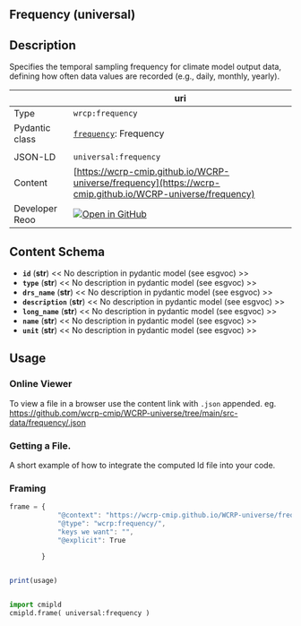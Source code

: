 
<section id="description">

# Frequency  (universal)

## Description
Specifies the temporal sampling frequency for climate model output data, defining how often data values are recorded (e.g., daily, monthly, yearly).

</section>

<section id="info">

|  | uri |
| --- | --- |
| Type | `wrcp:frequency` |
| Pydantic class | [`frequency`](https://github.com/ESGF/esgf-vocab/blob/main/src/esgvoc/api/data_descriptors/frequency.py): Frequency |
| | |
| JSON-LD | `universal:frequency` |
| Content | [https://wcrp-cmip.github.io/WCRP-universe/frequency](https://wcrp-cmip.github.io/WCRP-universe/frequency) |
| Developer Reoo | [![Open in GitHub](https://img.shields.io/badge/Open-GitHub-blue?logo=github&style=flat-square)](https://github.com/wcrp-cmip/WCRP-universe/tree/main/src-data/frequency) |

</section>

<section id="schema">

## Content Schema

- **`id`** (**str**) 
  << No description in pydantic model (see esgvoc) >>
- **`type`** (**str**) 
  << No description in pydantic model (see esgvoc) >>
- **`drs_name`** (**str**) 
  << No description in pydantic model (see esgvoc) >>
- **`description`** (**str**) 
  << No description in pydantic model (see esgvoc) >>
- **`long_name`** (**str**) 
  << No description in pydantic model (see esgvoc) >>
- **`name`** (**str**) 
  << No description in pydantic model (see esgvoc) >>
- **`unit`** (**str**) 
  << No description in pydantic model (see esgvoc) >>





</section>

<section id="usage">

## Usage

### Online Viewer 
To view a file in a browser use the content link with `.json` appended. eg. https://github.com/wcrp-cmip/WCRP-universe/tree/main/src-data/frequency/.json

### Getting a File. 

A short example of how to integrate the computed ld file into your code. 

### Framing
```js
frame = {
            "@context": "https://wcrp-cmip.github.io/WCRP-universe/frequency/_context_",
            "@type": "wcrp:frequency/",
            "keys we want": "",
            "@explicit": True

        }
        

print(usage)

```

```python

import cmipld
cmipld.frame( universal:frequency )

```

</section>
